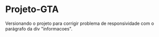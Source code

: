 # Projeto-GTA
 Versionando o projeto para corrigir problema de responsividade com o parágrafo da div "informacoes".
